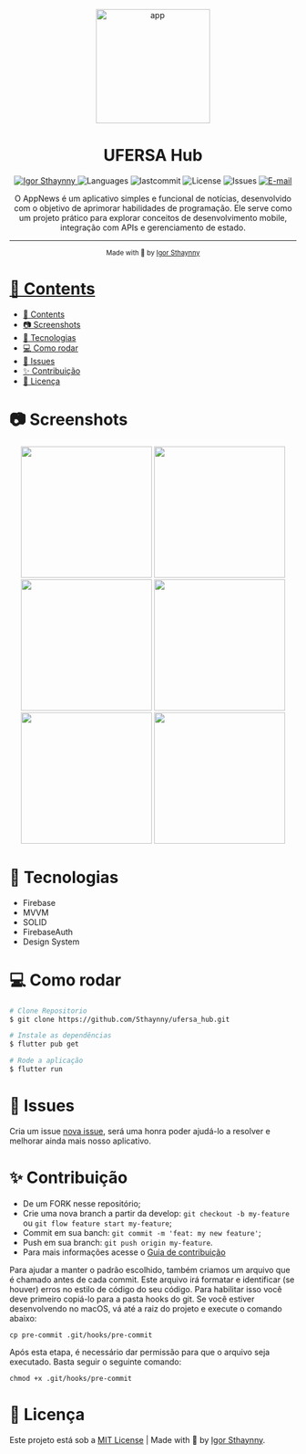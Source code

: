 <p align="center">
   <img src="https://github.com/user-attachments/assets/eb1a85c5-b298-4323-b55d-d37b915a6517" alt="app" width="200"/>
</p>

<h1 align="center">UFERSA Hub</h1>

<p align="center">
   <a href="https://www.linkedin.com/in/igor-sthaynny/">
      <img alt="Igor Sthaynny" src="https://img.shields.io/badge/-Sthaynny-5965e0?style=flat&logo=Linkedin&logoColor=white"/>
   </a>
  <img alt="Languages" src="https://img.shields.io/github/languages/count/Sthaynny/ufersa_hub?color=%235963C5" />
  <img alt="lastcommit" src="https://img.shields.io/github/last-commit/Sthaynny/ufersa_hub?color=%235761C3" />
  <img alt="License" src="https://img.shields.io/github/license/Sthaynny/ufersa_hub?color=%235E69D7" />
  <img alt="Issues" src="https://img.shields.io/github/issues/Sthaynny/ufersa_hub?color=%235965E0">
  <a href="mailto:igorsthaynny@gmail.com">
   <img alt="E-mail" src="https://img.shields.io/badge/-igorsthaynny%40gmail.com-%23525DCB" />
  </a>
</p>

<p align="center">
O AppNews é um aplicativo simples e funcional de notícias, desenvolvido com o objetivo de aprimorar habilidades de programação. Ele serve como um projeto prático para explorar conceitos de desenvolvimento mobile, integração com APIs e gerenciamento de estado.
</p>

<hr />

<div align="center">
  <sub> Made with 💖 by
    <a href="https://github.com/Sthaynny">Igor Sthaynny
  </sub>
</div>

# 📌 Contents

- [📌 Contents](#-contents)
- [:camera: Screenshots](#camera-screenshots)
- [:rocket: Tecnologias](#rocket-tecnologias)
- [:computer: Como rodar](#computer-como-rodar)
- [:bug: Issues](#bug-issues)
- [:sparkles: Contribuição](#sparkles-contribuição)
- [:page_facing_up: Licença](#page_facing_up-licença)

# :camera: Screenshots
<div align="center">
   <img src="https://github.com/user-attachments/assets/02456755-9016-48e5-b7b2-e850632732c6" width="230"/>
   <img src="https://github.com/user-attachments/assets/33803518-9d54-45cb-a8cd-8f83dae2f020" width="230"/>
   <img src="https://github.com/user-attachments/assets/fa12a1c8-2897-4529-bcd9-a35ce0b15d51" width="230"/>
   <img src="https://github.com/user-attachments/assets/6798f95e-1675-435e-b7b6-cd3b2e70f3af" width="230"/>
   <img src="https://github.com/user-attachments/assets/1c562f9a-86f5-4be3-93b5-0f9271242308" width="230"/>
   <img src="https://github.com/user-attachments/assets/475d3a44-3027-4c9c-89a0-60e0083601b8" width="230"/>
</div>
  


# :rocket: Tecnologias
- Firebase
- MVVM
- SOLID
- FirebaseAuth
- Design System

# :computer: Como rodar

```bash
# Clone Repositorio
$ git clone https://github.com/Sthaynny/ufersa_hub.git

# Instale as dependências
$ flutter pub get

# Rode a aplicação
$ flutter run
```

# :bug: Issues

Cria um issue <a href="https://github.com/Sthaynny/ufersa_hub/issues">nova issue</a>, será uma honra poder ajudá-lo a resolver e melhorar ainda mais nosso aplicativo.

# :sparkles: Contribuição

- De um FORK nesse repositório;
- Crie uma nova branch a partir da develop: `git checkout -b my-feature` ou `git flow feature start my-feature`;
- Commit em sua banch: `git commit -m 'feat: my new feature'`;
- Push em sua branch: `git push origin my-feature`.
- Para mais informações acesse o [Guia de contribuição](https://github.com/Sthaynny/ufersa_hub/blob/main/.github/contributing.md)
  
Para ajudar a manter o padrão escolhido, também criamos um arquivo que é chamado antes de cada commit. Este arquivo irá formatar e identificar (se houver) erros no estilo de código do seu código. Para habilitar isso você deve primeiro copiá-lo para a pasta hooks do git. Se você estiver desenvolvendo no macOS, vá até a raiz do projeto e execute o comando abaixo:

```
cp pre-commit .git/hooks/pre-commit
```

Após esta etapa, é necessário dar permissão para que o arquivo seja executado. Basta seguir o seguinte comando:

```
chmod +x .git/hooks/pre-commit
```


# :page_facing_up: Licença

Este projeto está sob a [MIT License](./LICENSE) |
Made with 💖 by [Igor Sthaynny](https://www.linkedin.com/in/igor-sthaynny/).
